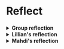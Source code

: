 # Reflect

<details>
  <summary><strong>Group reflection</strong></summary>

#### Summary or tutorial feedback
  Based on the feedback that we received on our tool from other groups we could confirm that the tool effectively addressed the identified use case, which is extracting and calculating volumes of columns in an IFC file. The script demonstrated the capability to access and utilize property data stored in the IFC model, achieving the intended goal. The feedback also confirmed that the methodology was clear, adaptable, and solved real challenges.

One question that we received from a group was whether the volume of columns was based on the dimensions. The answer to that was that the volume is based on the values stored in the IFC file, and not recalculated from dimensions. This question highlighted the importance of clarifying how the volume is derived and indicates a need to elaborate on how IFC files store data, which could enhance the tutorial's explanation. 

Other comments that we received were that we made a great phase breakdown and that it was cool that the tutorial is interchangeable and could be used for beams or other elements. The tutorial’s step-by-step structure and adaptability to other elements were appreciated. This validates the methodical approach and highlights its broader applicability. The acknowledgment of the tutorial's adaptability suggests it could be expanded to show examples for beams, walls, or other elements, further showcasing the tool's versatility.

#### Process of the tutorial
When developing our tutorial we approached the process as follows:
1. **Identify Key Concepts**: We focused on extracting and calculating column volumes, based on our tool in A3.  
2. **Outline Steps**: We broke down the process into logical parts: setting up the environment, loading the IFC file, retrieving column data, accessing properties, and calculating volumes.  
3. **Create the Content**: We detailed each step with explanations, code snippets, and outputs for clarity.  
4. **Test & Refine**: We ran the tutorial step-by-step, ensuring it was accurate and easy to follow.  
5. **Present & Review**: We shared it with peers, incorporated feedback, and adjusted any unclear parts.

The process of the course helped us gain a deeper understanding of OpenBIM concepts and tools. OpenBIM could definitely be applied in automating workflows, which could be relevant to future research or practical applications.

We appreciated the freedom in choosing use cases in the course, as it allowed us to focus on topics relevant to our interests. However clearer examples could have made the initial steps easier.

The number of tools in the course was adequate. Adding too many could overwhelm beginners, while removing essential tools like ifcopenshell or visualization libraries would limit the learning experience. The balance felt just right, however introducing a visual debugging tool for IFC data could be helpful.


</details>

<details>
  <summary><strong>Lillian's reflection</strong></summary>

  #### My learning experience for the concept I focused on
At the beginning of this course I had a basic understanding of BIM concepts but limited experience with OpenBIM tools such as ifcopenshell. My knowledge of IFC files was theoretical, with minimal exposure to practical coding or property extraction workflows. I would say that I was a beginner analyst, but have now moved up to a self learner. Throughout the course I have gained practical proficiency in using OpenBIM tools like ifcopenshell for specific tasks such as accessing and analyzing IFC files. I have now gained skills in extracting data programmatically, and understanding their structure through tools like ifcopenshell. I also gained an appreciation for the potential of OpenBIM to enhance collaboration and transparency in projects.

Despite my progress, there are areas where I need further growth. So far, my experience has primarily focused on extracting properties of a single element type, such as columns. To advance my skills, I aim to perform more complex analyses that involve entire buildings. This could include evaluating structural systems, performing energy simulations, or calculating material quantities across multiple elements. Additionally, I want to deepen my understanding of advanced OpenBIM workflows, such as integrating multiple IFC files, automating repetitive tasks, and enhancing data visualization for better communication of results.

In the future, I see OpenBIM playing a important role in my work. Its ability to manage building information make it ideal for collaborative design and construction projects. I plan to use OpenBIM for tasks like structural analysis, cost estimation, and lifecycle assessment. For example, extracting and analyzing detailed material properties could inform decisions about sustainability and resource efficiency. Furthermore, OpenBIM can support innovative approaches, such as using automated compliance checks to ensure building designs meet regulatory and project-specific standards. This versatility makes OpenBIM an essential tool for advancing both my professional and academic pursuits.

#### My future for Advanced use of OpenBIM
I don't think I will use OpenBIM tools directly in my thesis, however the foundational understanding that I have gained can inform certain aspects, particularly if I explore automating workflows or data management in the built environment.

On the other side, it is highly likely that I will use OpenBIM tools in my professional life. With the growing emphasis on collaboration and interoperability in the construction industry, OpenBIM tools will play a key role in streamlining processes, improving efficiency, and enhancing project outcomes.

#### Wrap up
Reflecting on my journey through the assignments, I have developed a significantly deeper understanding of OpenBIM tools and their application. Each assignment was an opportunity to build on the skills introduced in the previous one.

Starting with assignment A1, I was introduced to the process of validating claims made in project reports using OpenBIM tools. A1 provided a foundational understanding of how IFC files and scripting can be used to extract meaningful data.
In A2 I learned more about use cases and was able to identify a specific use case relevant to my focus area and map out how OpenBIM could address it.
A3 was the core technical challenge, where I developed a Python script to address the use case defined in A2. The tool automated the extraction of IFC element properties, providing a structured approach to analyzing model data. This assignment significantly improved my coding skills.
In A4, Mahdi and I got to create and present a tutorial that addressed a learning need within the group. I found this to be a great way to conclude after scripting in A3, as it allowed us to solve any challenges we had faced during the development process. The tutorials I developed and reviewed helped reinforce my knowledge and clarified advanced concepts.
Finally, A5 provided an opportunity to reflect on the entire learning experience and consider how these tools and techniques might influence my academic and professional future.

This process has been a valuable learning journey and the course has overall equipped me with a strong foundation for exploring advanced applications of OpenBIM.

</details>


<details>
  <summary><strong>Mahdi's reflection</strong></summary>

#### My learning experience:

  At the start of the course, I was a **Modeler**, but by the end I happily consider myself a **self-learner** in OpenBIM. While I know there's still a lot to master both in terms of BIM tools and programming skills on Python, this course helped me to establish a stronger plan. Thanks to Moussa, our manager, I learned fast how to tackle mistakes while coding. At the beginning of the course, my Python knowledge was quite limited, but that didn’t hold me back. Now I’ve developed my coding skills and gained the confidence to keep learning and growing in this area. The journey with Python has just begun, and I’m excited to see where I can go with it! 
  
During the course, Lilian and I tackeld a concrete challenge, our mission was to develop a tool that could verify the accuracy of construction cost estimates for all the concrete columns in the Building #2406 case. The result for me was a deeper appreciation for OpenBIM as a main tool shaping the future of the construction field.   

With my current knowledge in Revit, this experience added to my ambition to look deeper into Python and OpenBIM. My (current) final goal is to step into the role of a construction manager equipped with the skills to use these tools and supercharge construction management efficiency! I plan to become a BIM manager in the near future, using these skills to grow into a more independent and efficient construction manager.

#### A small Idea, but maybe useful

Although I’m still unsure about incorporating OpenBIM into my thesis, I had an idea while searching for its benefits. While searching for data on the advantages of hiring OpenBIM experts, I found a surprising lack of statistics. This gap inspired me to consider exploring the impact of OpenBIM knowledge in companies, comparing those with engineers educated in OpenBIM to those without. I’d analyze their performance, future potentials, and economic benefits.  

As someone aspiring to be a construction manager, I’m convinced that OpenBIM is a gem to help me outperform others and grow into a more skilled professional. Without a doubt, I’ll continue learning and using BIM over the next decade.


#### Wrap up

Working through the assignments has been a rewarding experience for me that deepened my understanding of this technology and its applications. 

In **A1**, we started by verifying the construction cost of concrete columns in Building #2406. Using Python and ifcOpenShell, we calculated column volumes and costs, which gave us our first hands-on experience with OpenBIM and its ability to ensure cost accuracy in construction projects.  

**A2** focused on defining a specific use case: verifying the accuracy of cost estimates for columns. We mapped out how to gather geometric data from the IFC file, classify columns by size, and calculate their costs. This step showed us how OpenBIM tools can simplify complex workflows and ensure financial integrity.  

**A3** was where it all came together. We built a Python tool to automate the process outlined in A2. The tool extracted column data, calculated volumes, applied unit costs, and validated the project’s cost estimates. It was challenging but rewarding to see how coding and OpenBIM work hand-in-hand to improve efficiency.  

In **A4**, we created a tutorial to guide others in extracting and analyzing IFC data. This was a great way to review everything we’d learned and make it accessible for others. Breaking down the steps into a clear guide helped us solidify our knowledge while helping the group tackle similar challenges.  

Finally, **A5** gave us a chance to reflect on everything we’d learned. Starting from basic data extraction to building tools and teaching others, we’ve come a long way. OpenBIM is more than just technology; it’s a powerful way to bring transparency and accuracy to construction projects, and we’re excited to use these skills in the future.

</details>
